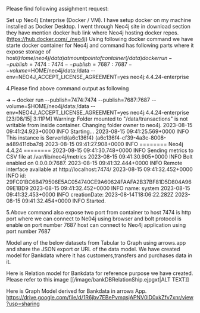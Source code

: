 Please find following assighment request:

Set up Neo4j Enterprise (Docker / VM).
I have setup docker on my machine installed as Docker Desktop.
I went through Neo4j site in download section they have mention docker hub link where Neo4j hosting docker repos.(https://hub.docker.com/_/neo4j)
Using following docker command we have starte docker container for Neo4j and command has following parts where it expose storage of host($Home/neo4j/data) at mount point of container(/data)
docker run --publish=7474:7474 --publish=7687:7687 --volume=$HOME/neo4j/data:/data  --env=NEO4J_ACCEPT_LICENSE_AGREEMENT=yes neo4j:4.4.24-enterprise

4.Please find above command output as following

➜  ~ docker run --publish=7474:7474 --publish=7687:7687 --volume=$HOME/neo4j/data:/data  --env=NEO4J_ACCEPT_LICENSE_AGREEMENT=yes neo4j:4.4.24-enterprise                                                          [23/08/15| 3:11PM] Warning: Folder mounted to "/data/transactions" is not writable from inside container. Changing folder owner to neo4j. 2023-08-15 09:41:24.923+0000 INFO  Starting... 2023-08-15 09:41:25.569+0000 INFO  This instance is ServerId{a6c136f4} (a6c136f4-cf39-4a3c-8008-a489411dba7d) 2023-08-15 09:41:27.908+0000 INFO  ======== Neo4j 4.4.24 ======== 2023-08-15 09:41:30.748+0000 INFO  Sending metrics to CSV file at /var/lib/neo4j/metrics 2023-08-15 09:41:30.905+0000 INFO  Bolt enabled on 0.0.0.0:7687. 2023-08-15 09:41:32.444+0000 INFO  Remote interface available at http://localhost:7474/ 2023-08-15 09:41:32.452+0000 INFO  id: 29FC01BC6B479506E5AC054740CE9A60624FAAFA2B37BF81D5D804A9609E1BD9 2023-08-15 09:41:32.452+0000 INFO  name: system 2023-08-15 09:41:32.453+0000 INFO  creationDate: 2023-08-14T18:06:22.282Z 2023-08-15 09:41:32.454+0000 INFO  Started.

5.Above command also expose two port from container to host 7474 is http port where we can connect to Ne04j using browser and bolt protocol is enable on port number 7687 host can connect to Neo4j application using port number 7687

Model any of the below datasets from Tabular to Graph using arrows.app and share the JSON export or URL of the data model.
We have created model for Bankdata where it has customers,transfers and purchases data in it.

Here is Relation model for Bankdata for reference purpose we have created. Please refer to this image [[/image/bankDBRelationShip.ejpgxt|ALT TEXT]]

Here is Graph Model derived for Bankdata in arrows App. https://drive.google.com/file/d/1R6jbv7EBePvmqsjAPNV0lD0xkZfv7xnr/view?usp=sharing
